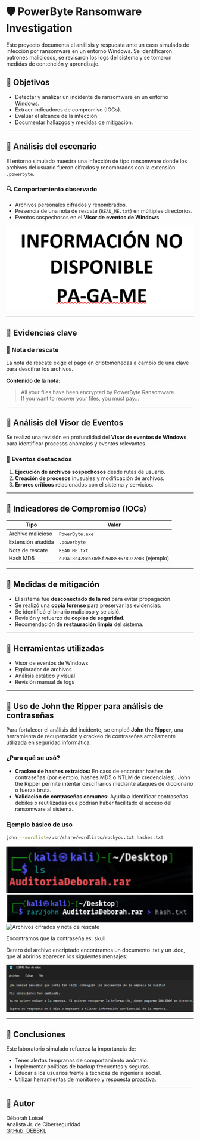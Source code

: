 # 🛡️ PowerByte Ransomware Investigation

Este proyecto documenta el análisis y respuesta ante un caso simulado de infección por ransomware en un entorno Windows. Se identificaron patrones maliciosos, se revisaron los logs del sistema y se tomaron medidas de contención y aprendizaje.

## 📌 Objetivos

- Detectar y analizar un incidente de ransomware en un entorno Windows.
- Extraer indicadores de compromiso (IOCs).
- Evaluar el alcance de la infección.
- Documentar hallazgos y medidas de mitigación.

---

## 🧠 Análisis del escenario

El entorno simulado muestra una infección de tipo ransomware donde los archivos del usuario fueron cifrados y renombrados con la extensión `.powerbyte`.

### 🔍 Comportamiento observado

- Archivos personales cifrados y renombrados.
- Presencia de una nota de rescate (`READ_ME.txt`) en múltiples directorios.
- Eventos sospechosos en el **Visor de eventos de Windows**.

![Archivos cifrados y nota de rescate](evidencias/pagame.PNG)

---

## 📁 Evidencias clave

### 📄 Nota de rescate

La nota de rescate exige el pago en criptomonedas a cambio de una clave para descifrar los archivos.

**Contenido de la nota:**

> All your files have been encrypted by PowerByte Ransomware.  
> If you want to recover your files, you must pay...

---

## 🔎 Análisis del Visor de Eventos

Se realizó una revisión en profundidad del **Visor de eventos de Windows** para identificar procesos anómalos y eventos relevantes.

### 🧾 Eventos destacados

1. **Ejecución de archivos sospechosos** desde rutas de usuario.
2. **Creación de procesos** inusuales y modificación de archivos.
3. **Errores críticos** relacionados con el sistema y servicios.

---

## 🧩 Indicadores de Compromiso (IOCs)

| Tipo             | Valor                                 |
|------------------|----------------------------------------|
| Archivo malicioso| `PowerByte.exe`                        |
| Extensión añadida| `.powerbyte`                           |
| Nota de rescate  | `READ_ME.txt`                          |
| Hash MD5         | `e99a18c428cb38d5f260853678922e03` (ejemplo) |

---

## 🚧 Medidas de mitigación

- El sistema fue **desconectado de la red** para evitar propagación.
- Se realizó una **copia forense** para preservar las evidencias.
- Se identificó el binario malicioso y se aisló.
- Revisión y refuerzo de **copias de seguridad**.
- Recomendación de **restauración limpia** del sistema.

---

## 🧰 Herramientas utilizadas

- Visor de eventos de Windows
- Explorador de archivos
- Análisis estático y visual
- Revisión manual de logs

---

## 🔐 Uso de John the Ripper para análisis de contraseñas

Para fortalecer el análisis del incidente, se empleó **John the Ripper**, una herramienta de recuperación y crackeo de contraseñas ampliamente utilizada en seguridad informática.

### ¿Para qué se usó?

- **Crackeo de hashes extraídos:** En caso de encontrar hashes de contraseñas (por ejemplo, hashes MD5 o NTLM de credenciales), John the Ripper permite intentar descifrarlos mediante ataques de diccionario o fuerza bruta.
- **Validación de contraseñas comunes:** Ayuda a identificar contraseñas débiles o reutilizadas que podrían haber facilitado el acceso del ransomware al sistema.
  
### Ejemplo básico de uso

```bash
john --wordlist=/usr/share/wordlists/rockyou.txt hashes.txt
```

![Archivos cifrados y nota de rescate](evidencias/Localizamos-el-comprimido.PNG)
![Archivos cifrados y nota de rescate](evidencias/rar-to-john.PNG)
![Archivos cifrados y nota de rescate](evidencias/añadimos-hash.PNG)


Encontramos que la contraseña es: skull 

Dentro del archivo encriptado encontramos un documento .txt y un .doc, que al abrirlos aparecen los siguientes mensajes:

![Nota de rescate](evidencias/leeme-notas.PNG)

---

## 📘 Conclusiones

Este laboratorio simulado refuerza la importancia de:

- Tener alertas tempranas de comportamiento anómalo.
- Implementar políticas de backup frecuentes y seguras.
- Educar a los usuarios frente a técnicas de ingeniería social.
- Utilizar herramientas de monitoreo y respuesta proactiva.

---

## 👤 Autor

Déborah Loisel  
Analista Jr. de Ciberseguridad  
[GitHub: DEBBKL](https://github.com/DEBBKL)
